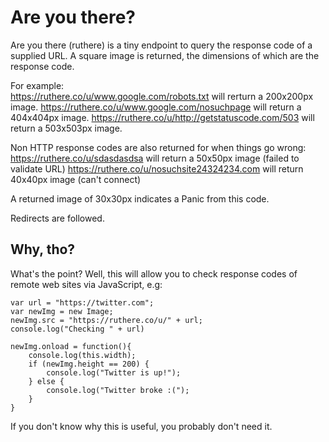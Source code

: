 # Are you there?
    
Are you there (ruthere) is a tiny endpoint to query the response code of a supplied URL. A square image is returned, the dimensions of which are the response code.

For example:  
https://ruthere.co/u/www.google.com/robots.txt will rerturn a 200x200px image.
https://ruthere.co/u/www.google.com/nosuchpage will return a 404x404px image.
https://ruthere.co/u/http://getstatuscode.com/503 will return a 503x503px image.

Non HTTP response codes are also returned for when things go wrong:  
https://ruthere.co/u/sdasdasdsa will return a 50x50px image (failed to validate URL)
https://ruthere.co/u/nosuchsite24324234.com will return 40x40px image (can't connect)

 A returned image of 30x30px indicates a Panic from this code.

 Redirects are followed.

## Why, tho?
 What's the point? Well, this will allow you to check response codes of remote web sites via JavaScript, e.g:

```
var url = "https://twitter.com";
var newImg = new Image;
newImg.src = "https://ruthere.co/u/" + url;
console.log("Checking " + url)

newImg.onload = function(){
    console.log(this.width);
    if (newImg.height == 200) {
        console.log("Twitter is up!");
    } else {
        console.log("Twitter broke :(");
    }
}
```
 If you don't know why this is useful, you probably don't need it.
